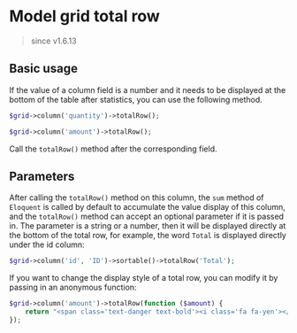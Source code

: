 # Model grid total row

> since v1.6.13

## Basic usage

If the value of a column field is a number and it needs to be displayed at the bottom of the table after statistics, you can use the following method.

```php
$grid->column('quantity')->totalRow();

$grid->column('amount')->totalRow();
```

Call the `totalRow()` method after the corresponding field.

## Parameters

After calling the `totalRow()` method on this column, the `sum` method of `Eloquent` is called by default to accumulate the value display of this column, and the `totalRow()` method can accept an optional parameter if it is passed in. The parameter is a string or a number, then it will be displayed directly at the bottom of the total row, for example, the word `Total` is displayed directly under the id column:

```php
$grid->column('id', 'ID')->sortable()->totalRow('Total');
```

If you want to change the display style of a total row, you can modify it by passing in an anonymous function:

```php
$grid->column('amount')->totalRow(function ($amount) {
    return "<span class='text-danger text-bold'><i class='fa fa-yen'></i> {$amount} </span>"
});
```

